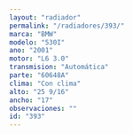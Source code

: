 ```yaml
---
layout: "radiador"
permalink: "/radiadores/393/"
marca: "BMW"
modelo: "530I"
ano: "2001"
motor: "L6 3.0"
transmision: "Automática"
parte: "60648A"
clima: "Con clima"
alto: "25 9/16"
ancho: "17"
observaciones: ""
id: "393"
---
```



